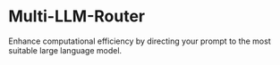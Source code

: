 # Multi-LLM-Router
Enhance computational efficiency by directing your prompt to the most suitable large language model.
